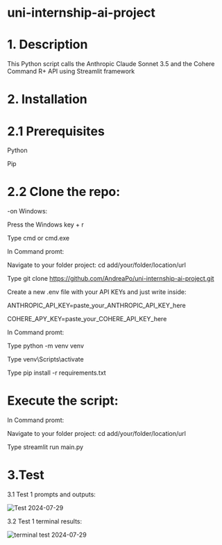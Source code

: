 # uni-internship-ai-project

# 1. Description

This Python script calls the Anthropic Claude Sonnet 3.5 and the Cohere Command R+ API using Streamlit framework

# 2. Installation

# 2.1 Prerequisites

Python

Pip

# 2.2 Clone the repo:

-on Windows:

Press the Windows key + r 

Type cmd or cmd.exe 

In Command promt: 

Navigate to your folder project: cd add/your/folder/location/url

Type git clone https://github.com/AndreaPo/uni-internship-ai-project.git


Create a new .env file with your API KEYs and just write inside: 

ANTHROPIC_API_KEY=paste_your_ANTHROPIC_API_KEY_here

COHERE_APY_KEY=paste_your_COHERE_API_KEY_here


In Command promt: 

Type python -m venv venv

Type venv\Scripts\activate

Type pip install -r requirements.txt



# Execute the script: 

In Command promt: 

Navigate to your folder project: cd add/your/folder/location/url

Type streamlit run main.py


# 3.Test
3.1 Test 1 prompts and outputs:

![Test 2024-07-29](https://github.com/user-attachments/assets/7c35e6d9-362b-4c11-afdb-bd0959760e10)



3.2 Test 1 terminal results:

![terminal test 2024-07-29](https://github.com/user-attachments/assets/367e4f6f-54ed-483f-9ed3-050124275d37)




